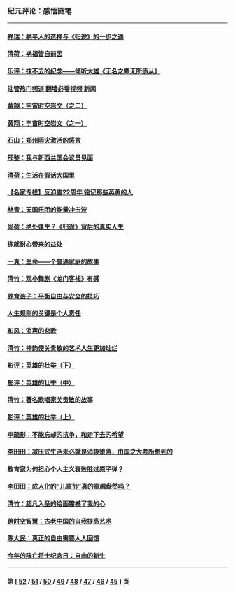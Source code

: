 ### 纪元评论：感悟随笔
---
#### [祥瑞：躺平人的选择与《归途》的一步之遥](../../pages/nsc1035/n13213201.md?09160330) 
#### [清荷：祸福皆自前因](../../pages/nsc1035/n13213177.md?09160330) 
#### [乐评：抹不去的纪念——倾听大雄《无名之辈无所适从》](../../pages/nsc1035/n13163359.md?09160330) 
#### [油管热门频道 翻墙必看视频 新闻](ok?09160330)
#### [黄翔：宇宙时空岩文（之二）](../../pages/nsc1035/n13141116.md?09160330) 
#### [黄翔：宇宙时空岩文（之一）](../../pages/nsc1035/n13140355.md?09160330) 
#### [石山：郑州雨灾激活的感言](../../pages/nsc1035/n13135372.md?09160330) 
#### [邢鉴：我与新西兰国会议员见面](../../pages/nsc1035/n13111626.md?09160330) 
#### [清荷：生活在假话大国里](../../pages/nsc1035/n13103916.md?09160330) 
#### [【名家专栏】反迫害22周年 铭记那些英勇的人](../../pages/nsc1035/n13102771.md?09160330) 
#### [林青：天国乐团的能量冲击波](../../pages/nsc1035/n13099634.md?09160330) 
#### [尚荷：绝处逢生？《归途》背后的真实人生](../../pages/nsc1035/n13099470.md?09160330) 
#### [练就耐心带来的益处](../../pages/nsc1035/n13081876.md?09160330) 
#### [一真：生命——个普通家庭的故事](../../pages/nsc1035/n13075782.md?09160330) 
#### [清竹：观小舞剧《龙门客栈》有感](../../pages/nsc1035/n13069850.md?09160330) 
#### [养育孩子：平衡自由与安全的技巧](../../pages/nsc1035/n13054510.md?09160330) 
#### [人生规则的关键是个人责任](../../pages/nsc1035/n13053252.md?09160330) 
#### [和风：消声的悲歌](../../pages/nsc1035/n13051994.md?09160330) 
#### [清竹：神韵使关贵敏的艺术人生更加灿烂](../../pages/nsc1035/n13038731.md?09160330) 
#### [影评：英雄的壮举（下）](../../pages/nsc1035/n13027438.md?09160330) 
#### [影评：英雄的壮举（中）](../../pages/nsc1035/n13027244.md?09160330) 
#### [清竹：著名歌唱家关贵敏的故事](../../pages/nsc1035/n13025435.md?09160330) 
#### [影评：英雄的壮举（上）](../../pages/nsc1035/n13024688.md?09160330) 
#### [李疏影：不能忘却的抗争，和走下去的希望](../../pages/nsc1035/n13022097.md?09160330) 
#### [李田田：减压式生活未必就是消极堕落，由国之大考所想到的](../../pages/nsc1035/n13017621.md?09160330) 
#### [教育家为何担心个人主义衰败胜过原子弹？](../../pages/nsc1035/n13002969.md?09160330) 
#### [李田田：成人化的“儿童节”真的童趣盎然吗？](../../pages/nsc1035/n13000386.md?09160330) 
#### [清竹：超凡入圣的绘画震撼了我的心](../../pages/nsc1035/n12993985.md?09160330) 
#### [跨时空智慧：古老中国的自我提高艺术](../../pages/nsc1035/n12988506.md?09160330) 
#### [陈大民：真正的自由需要人人回馈](../../pages/nsc1035/n12990148.md?09160330) 
#### [今年的阵亡将士纪念日：自由的新生](../../pages/nsc1035/n12989540.md?09160330) 

---
#### 第 [ [52](./52.md?09160330) / [51](./51.md?09160330) / [50](./50.md?09160330) / [49](./49.md?09160330) / [48](./48.md?09160330) / [47](./47.md?09160330) / [46](./46.md?09160330) / [45](./45.md?09160330) ] 页
